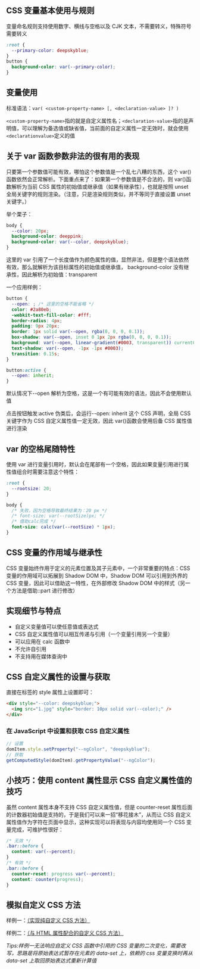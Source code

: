 ## CSS 变量基本使用与规则

变量命名规则支持使用数字、横线与空格以及 CJK 文本，不需要转义，特殊符号需要转义

```css
:root {
  --primary-color: deepskyblue;
}
button {
  background-color: var(--primary-color);
}
```

## 变量使用

标准语法：`var( <custom-property-name> [, <declaration-value> ]? )`

`<custom-property-name>`指的就是自定义属性名；`<declaration-value>`指的是声明值，可以理解为备选值或缺省值，当前面的自定义属性一定无效时，就会使用`<declarationvalue>`定义的值

## 关于 var 函数参数非法的很有用的表现

只要第一个参数值可能有效，哪怕这个参数值是一个乱七八糟的东西，这个 var()函数依然会正常解析。下面重点来了：如果第一个参数值是不合法的，则 var()函数解析为当前 CSS 属性的初始值或继承值（如果有继承性），也就是按照 unset 全局关键字的规则渲染。（注意，只是渲染规则类似，并不等同于直接设置 unset 关键字。）

举个栗子：

```css
body {
  --color: 20px;
  background-color: deeppink;
  background-color: var(--color, deepskyblue);
}
```

这里的 var 引用了一个长度值作为颜色属性的值，显然非法，但是整个语法依然有效，那么就解析为该目标属性的初始值或继承值， background-color 没有继承性，因此解析为初始值：transparent

一个应用样例：

```css
button {
  --open: ; /* 这里的空格不能省略 */
  color: #2a80eb;
  -webkit-text-fill-color: #fff;
  border-radius: 4px;
  padding: 9px 20px;
  border: 1px solid var(--open, rgba(0, 0, 0, 0.1));
  box-shadow: var(--open, inset 0 1px 2px rgba(0, 0, 0, 0.1));
  background: var(--open, linear-gradient(#0003, transparent)) currentColor;
  text-shadow: var(--open, -1px -1px #0003);
  transition: 0.15s;
}

button:active {
  --open: inherit;
}
```

默认情况下--open 解析为空格，这是一个有可能有效的语法，因此不会使用默认值

点击按钮触发:active 伪类后，会运行--open: inherit 这个 CSS 声明，全局 CSS 关键字作为 CSS 自定义属性值一定无效，因此 var()函数会使用后备 CSS 属性值进行渲染

## var 的空格尾随特性

使用 var 进行变量引用时，默认会在尾部有一个空格，因此如果变量引用进行属性值组合时需要注意这个特性：

```css
:root {
  --rootsize: 20;
}

body {
  /* 失败，因为空格导致最终结果为：20 px */
  /* font-size: var(--rootSize)px; */
  /* 借助calc完成 */
  font-size: calc(var(--rootSize) * 1px);
}
```

## CSS 变量的作用域与继承性

CSS 变量始终作用于定义的元素位置及其子元素中，一个非常重要的特点：CSS 变量的作用域可以拓展到 Shadow DOM 中，Shadow DOM 可以引用到外界的 CSS 变量，因此可以借助这一特性，在外部修改 Shadow DOM 中的样式（另一个方法是借助::part 进行修改）

## 实现细节与特点

- 自定义变量值可以使任意值或表达式
- CSS 自定义属性值可以相互传递与引用（一个变量引用另一个变量）
- 可以应用在 calc 函数中
- 不允许自引用
- 不支持用在媒体查询中

## CSS 自定义属性的设置与获取

直接在标签的 style 属性上设置即可：

```html
<div style="--color: deepskyblue;">
  <img src="1.jpg" style="border: 10px solid var(--color);" />
</div>
```

### 在 JavaScript 中设置和获取 CSS 自定义属性

```js
// 设置
domItem.style.setProperty("--ngColor", "deepskyblue");
// 获取
getComputedStyle(domItem).getPropertyValue("--ngColor");
```

## 小技巧：使用 content 属性显示 CSS 自定义属性值的技巧

虽然 content 属性本身不支持 CSS 自定义属性值，但是 counter-reset 属性后面的计数器初始值是支持的，于是我们可以来一招“移花接木”，从而让 CSS 自定义属性值作为字符在页面中显示，这种实现可以将表现与内容均使用同一个 CSS 变量完成，可维护性很好：

```css
/* 无效 */
.bar::before {
  content: var(--percent);
}
/* 有效 */
.bar::before {
  counter-reset: progress var(--percent);
  content: counter(progress);
}
```

## 模拟自定义 CSS 方法

样例一：[（实现纯自定义 CSS 方法）](./example-src/keyword-color.js)

样例二：[（与 HTML 属性配合的自定义 CSS 方法）](./example-src/css-attr.js)

_Tips:样例一无法响应自定义 CSS 函数中引用的 CSS 变量的二次变化，需要改写，思路是将原始表达式暂存在元素的 data-set 上，依赖的 css 变量变换时再从 data-set 上取回原始表达式重新计算值_
